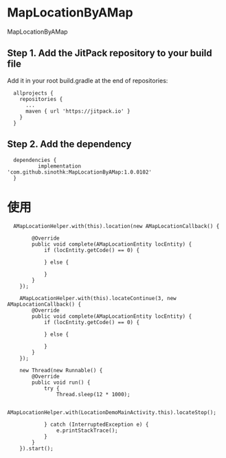 # MapLocationByAMap
MapLocationByAMap

## Step 1. Add the JitPack repository to your build file
  Add it in your root build.gradle at the end of repositories:
  
      allprojects {
        repositories {
          ...
          maven { url 'https://jitpack.io' }
        }
      }
  
## Step 2. Add the dependency

      dependencies {
              implementation 'com.github.sinothk:MapLocationByAMap:1.0.0102'
      }
      
      
 # 使用   
 
      AMapLocationHelper.with(this).location(new AMapLocationCallback() {

            @Override
            public void complete(AMapLocationEntity locEntity) {
                if (locEntity.getCode() == 0) {

                } else {

                }
            }
        });

        AMapLocationHelper.with(this).locateContinue(3, new AMapLocationCallback() {
            @Override
            public void complete(AMapLocationEntity locEntity) {
                if (locEntity.getCode() == 0) {

                } else {

                }
            }
        });

        new Thread(new Runnable() {
            @Override
            public void run() {
                try {
                    Thread.sleep(12 * 1000);

                    AMapLocationHelper.with(LocationDemoMainActivity.this).locateStop();

                } catch (InterruptedException e) {
                    e.printStackTrace();
                }
            }
        }).start();
